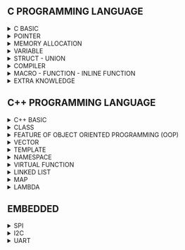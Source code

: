 ## C PROGRAMMING LANGUAGE

<details> <summary> C BASIC </summary> 
  
### 1. Kiểu dữ liệu
    
    - Embedded sẽ sử dụng thư viện #include <stdint.h>
      
    - uint8_t, uint16_t, uint32_t, uint64_t
    
    - VD: kích thước của biến uint32_t var;  0 -> 2^32-1
          kích thước của biến int32_t var;   (-2^32)/2 -> (2^32)/2-1
  
### 2. Typedef
      
    - Đặt tên khác cho kiểu dữ liệu
    - VD: typedef int typeInt -> typeInt: được định nghĩa lại nhưng bản chất vẫn là kiểu dữ liệu int
    - VD: uint8_t: được định nghĩa từ kiểu unsighed char

### 3. Hàm 
  
    - Chương trình có tính lặp đi lặp lại sẽ được định nghĩa thành 1 hàm
    - Note: trừ 'Void' thì tất cả các kiểu dữ liệu khác đều phải trả về giá trị (return + giá trị)
    - VD: 
      int tong(int a, int b){
        return a+b;
      }

### 4. Struct
  
    - Kiểu cấu trúc, kiểu dữ liệu do người dùng tự định nghĩa, có thể trả về nhiều kết quả
    - VD: 
      struct toaDo{
        uint8_t x;
        uint8_t y;
      };
      int main(){
        struct toaDo diemM;
        diemM.x = 10;
        diemM.y = 20;
        printf("toa do diem M: M.x = %d, M.y = %d\n", diemM.x, diemM.y);
        return 0;
      }
      
### 5. Vòng lặp / Câu điều kiện
 
    - for(khởi tạo; điều kiện; thuật toán)
    - if, else if, else
    - while (điều kiện)
    - do ... while
    - switch ... case
    - Break: câu lệnh thoát khỏi vòng lặp
    - Continue: câu lệnh bắt đầu vòng lặp mới, các lệnh phía dưới nó sẽ bị bỏ qua

### 6. Enum

    - Cú pháp: Enum Tên {mem1, mem2, ..., memN};
      + Gía trị của các phần tử sẽ bằng 0 -> N-1 nếu không gán giá trị ban đầu
      + Giá trị của phần tử sau sẽ tăng lên 1 đơn vị so với phần tử đứng trước
  
</details>    

<details> <summary> POINTER </summary> 

### 1. Pointer
      
    - Khai báo con trỏ: Kiểu dữ liệu* Tên;
    - VD: int* ptr;
    - Con trỏ đặc biệt: Void* ptr; 
    -> là con trỏ đặc biệt có thể trỏ được mọi đối tượng, nhưng nó KHÔNG BIẾT được địa chỉ đang trỏ tới có kiểu dữ liệu gì
    - Kích thước của con trỏ phụ thuộc vào KIẾN TRÚC của VI XỬ LÝ
    => Ép kiểu dữ liệu cho con trỏ: (int*)ptr;
       Lấy giá trị *(int*)ptr;

### 2. Function Pointer
  
    - Trỏ đến địa chỉ hàm
    - VD: void (*ptr) (int,int); : ptr là con trỏ hàm có kiểu trả về là void và có kiểu input là (int,int)
    - VD: 
    void tong(int a, int b){
      printf("tong %d va %d = %d\n", a, b, a+b);
    }
    int main(){
    void (*ptr)(int,int);
    ptr = &tong;
    ptr(9,7);
    return 0;
    }
    => Ép kiểu về con trỏ hàm: 
    (void (*) (int,int))ptr

### 3. NULL Pointer
    
    - Khai báo con trỏ phải gán giá trị ban đầu
    - Nếu khai báo chưa sử dụng phải gán = NULL
    - NULL là con trỏ có giá trị = 0 và có địa chỉ = 0
    - Và khi sử dụng xong cũng phải trả về NULL

### 4. Pointer to Pointer
 
    - VD:
        int value = 100;
        int *ptr = &value;
        int **p_to_p = &ptr;
    - Con trỏ cấp 2 vẫn là một con trỏ, nên khi truy xuất giá trị của p_to_p chúng ta lấy được địa chỉ mà nó trỏ đến (địa chỉ của biến ptr)
    - p_to_p tương đương với &ptr: chính là địa chỉ mà con trỏ cấp 2 trỏ tới, hay chính là địa chỉ của con trỏ ptr
    - *p_to_p tương đương với ptr: chính là giá trị của con trỏ ptr, hay cũng chính là địa chỉ ô nhớ mà ptr trỏ tới, cũng chính là địa chỉ của biến value
    - **p_to_p tương đương với *ptr hay chính là giá trị ô nhớ mà con trỏ ptr trỏ tới, cũng chính là giá trị của biến value

</details> 

<details> <summary> MEMORY ALLOCATION </summary>

  ![image](https://github.com/KhanhTruongTG/EMBEDDED-INTERVIEW-T7/assets/139245069/75fdc9f2-d420-4b01-92d4-ec2f3204be74)
  
  Trên RAM có 5 phân vùng bộ nhớ: Text, Data, BSS, Heap, Stack

### 1. Text

  - Quyền truy cập chỉ Read và nó chứa lệnh để thực thi nên tránh sửa đổi instruction
  - Chứa khai báo hằng số trong chương trình (.rodata)

### 2. Data (Initialized Data)

  - Quyền truy cập là read-write
  - Chứa biến toàn cục hoặc biến static với giá trị khởi tạo KHÁC 0
  - Được giải phóng khi kết thúc chương trình
  => Tính từ lần đầu tiên khai báo. VD: ban đầu khởi tạo ở Data thì sẽ ở Data

### 3. BSS (Uninitialized Data)

  - Quyền truy cập là read-write
  - Chứa biến toàn cục hoặc biến static với giá trị khởi tạo BẰNG 0 hoặc KHÔNG KHỞI TẠO
  - Được giải phóng khi kết thúc chương trình
  => Tính từ lần đầu tiên khai báo. VD: ban đầu khởi tạo ở BSS thì sẽ ở BSS

### 4. Heap

  - Quyền truy cập là read-write
  - Được sử dụng để cấp phát bộ nhớ động như: Malloc, Calloc, …
  - Sẽ được giải phóng khi gọi hàm free,…

### 5. Stack

  - Quyền truy cập là read-write
  - Được sử dụng cấp phát cho biến local, input parameter của hàm,…
  - Sẽ được giải phóng khi ra khỏi block code/hàm

### 6. So sánh Heap và Stack

  - Bộ nhớ Heap và bộ nhớ Stack bản chất đều cùng là vùng nhớ được tạo ra và lưu trữ trong RAM khi chương trình được thực thi
  - Bộ nhớ Stack được dùng để lưu trữ các biến cục bộ trong hàm, tham số truyền vào... Truy cập vào bộ nhớ này rất nhanh và được thực thi khi chương trình được biên dịch
  - Bộ nhớ Heap được dùng để lưu trữ vùng nhớ cho những biến con trỏ được cấp phát động bởi các hàm malloc - calloc - realloc (trong C)
  - Kích thước vùng nhớ
  
  **Stack**: kích thước của bộ nhớ Stack là cố định, tùy thuộc vào từng hệ điều hành, ví dụ hệ điều hành Windows là 1 MB, hệ điều hành Linux là 8 MB (lưu ý là con số có thể khác tùy thuộc vào kiến trúc hệ điều hành của bạn)
  **Heap**: kích thước của bộ nhớ Heap là không cố định, có thể tăng giảm do đó đáp ứng được nhu cầu lưu trữ dữ liệu của chương trình
  
  - *Đặc điểm vùng nhớ*
    + **Stack**: Vùng nhớ Stack được quản lý bởi hệ điều hành, dữ liệu được lưu trong Stack sẽ tự động hủy khi hàm thực hiện xong công việc của mình
    + **Heap**: Vùng nhớ Heap được quản lý bởi lập trình viên (trong C hoặc C++), dữ liệu trong Heap sẽ không bị hủy khi hàm thực hiện xong, điều đó có nghĩa bạn phải tự tay hủy vùng nhớ bằng câu lệnh free (trong C), và delete hoặc delete [] (trong C++), nếu không sẽ xảy ra hiện tượng rò rỉ bộ nhớ
  
  NOTE: Việc tự động dọn vùng nhớ còn tùy thuộc vào trình biên dịch trung gian

  - *Vấn đề lỗi xảy ra đối với vùng nhớ*
    + **Stack**: bởi vì bộ nhớ Stack cố định nên nếu chương trình bạn sử dụng quá nhiều bộ nhớ vượt quá khả năng lưu trữ của Stack chắc chắn sẽ xảy ra tình trạng tràn bộ nhớ Stack (Stack overflow), các trường hợp xảy ra như bạn khởi tạo quá nhiều biến cục bộ, hàm đệ quy vô hạn,...

    VD: Tràn bộ nhớ Stack với hàm đệ quy vô hạn:
        
        int foo(int x){

          printf("De quy vo han\n");
    
          return foo(x);
    
        }

    + **Heap**: Nếu bạn liên tục cấp phát vùng nhớ mà không giải phóng thì sẽ bị lỗi tràn vùng nhớ Heap (Heap overflow), nếu bạn khởi tạo một vùng nhớ quá lớn mà vùng nhớ Heap không thể lưu trữ một lần được sẽ bị lỗi khởi tạo vùng nhớ Heap thất bại
    
    VD: Trường hợp khởi tạo vùng nhớ Heap quá lớn:
    
        int *A = (int *)malloc(18446744073709551615);

### 7. Cấp phát động

  - Malloc/Calloc: trả về con trỏ void (void*) nên cần ép kiểu dữ liệu trả về
  - Realloc: thay đổi kích thước ô nhớ

    VD:
    
      uint8_t *ptr = (uint8_t *)malloc(5);
      -> Malloc tạo 5 ô nhớ mỗi ô nhớ 1 byte

  *Tổng quát*:
  - **Malloc**: uint8_t * ptr = (uint8_t *)malloc(5 * sizeof(uint8_t));
  - **Calloc**: uint8_t * ptr = (uint8_t *)calloc(5, sizeof(uint8_t));
  - Thay đổi kích thước ô nhớ **Realloc**: ptr = (uint8_t *)realloc(ptr, 7 * sizeof(uint8_t));
  - Giải phóng: free(ptr);

</details> 

<details> <summary> VARIABLE </summary>

### 1. Static

  Được lưu ở Data/BSS
  - Cục bộ:
    + Khi 1 biến được khai báo Static thì sẽ chỉ khởi tạo 1 lần duy nhất và tồn tại suổt thời gian chạy chương trình
    + Giá trị không bị mất đi khi kết thúc chương trình mà chỉ bị thu hồi bởi Data/BSS
    + Chỉ có thể gọi nội bộ trong hàm khởi tạo nó
    + Mỗi lần gọi giá trị của nó sẽ bằng giá trị gần nhất hàm được gọi
    + Static cục bộ thường dùng cho hàm có tham số trả về là địa chỉ
   
  VD:
   
      int* ptr(){
      
        int a = 10;
        
        return &a; // ERROR
        
      }
    ->  Do a được khai báo nằm trên vùng Stack thoát khỏi hàm sẽ bị thu hồi địa chỉ
    
      int* ptr(){
      
        static int a = 10;
        
        return &a; // OK
        
      }
    -> Do a được khai báo Static nên khi thoát ra khỏi hàm thì vẫn tồn tại -> trả về địa chỉ của a
  - Toàn cục:
    + Chỉ được truy cập và sử dụng trong File chứa nó, KHÔNG CÓ CÁCH NÀO LẤY ĐƯỢC để sử dụng cho chương trình khác chung Folder
    + Static toàn cục thường sử dụng để xây dựng thư viện để người dùng không thay đổi được tránh bị sai lệch
  
### 2. Extern

  - Dùng để lấy hàm/biến có sẵn của các File khác cùng 1 Folder để sử dụng trừ STATIC
  - Có thể khai báo toàn cục hay cục bộ đều được

  -> Dùng lệnh `gcc filename1.c filename2.c -o filename3` để tạo filename3 từ filename1.c và filename2.c

  -> Để chạy filename3 dùng lệnh `./filename3`

### 3. Volatile

  - Trong lập trình nhúng (Embedded System), ta rất thường hay gặp khai báo biến với từ khóa volatile
  - Việc khai báo biến volatile là rất cần thiết để tránh những lỗi sai khó phát hiện do tính năng optimization của compiler

### 4. Register

  - Dùng để lưu Data, thông tin giống như RAM nhưng bộ nhớ ít hơn RAM, tốc độ nhanh hơn RAM do chỉ giao tiếp với ALU

   ALU <- Register <- RAM **(1)**
  
   **(2)** ALU -> Register -> RAM
  
  => Giải thích: bắt đầu từ **(1)**, 1 biến được khai báo sẽ lưu trên RAM -> RAM gửi thông tin về Register -> Register gửi thông tin về ALU -> ALU thực hiện thuật toán -> **(2)** ALU trả về Register -> Register trả về và lưu giá trị trên RAM 

</details>

<details> <summary> STRUCT - UNION </summary>
  
***Struct** & **Union** là kiểu dữ liệu do người dùng tự định nghĩa*
  
### 1. Struct

  Bộ nhớ của Struct được tính bằng cách tính tổng tối thiểu các thành viên cộng lại vì còn phụ thuộc bộ nhớ đệm (Padding)
  
### 2. Union

  Bộ nhớ của Union được tính bằng cách lấy phần tử có kích thước dữ liệu lớn nhất
  Các phần tử đều xài chung 1 bộ nhớ và có chung 1 địa chỉ

### 3. So sánh Struct và Union

  Về mặt ý nghĩa, struct và union cơ bản giống nhau. Tuy nhiên, về mặt lưu trữ trong bộ nhớ, chúng có sự khác biệt như sau:
  
  - Struct: Dữ liệu của các thành viên của struct được lưu trữ ở những vùng nhớ khác nhau
  -> Do đó kích thước của 1 Struct tối thiểu bằng kích thước các thành viên cộng lại tại vì còn phụ thuộc vào bộ nhớ đệm (struct padding)

  - Union : Dữ liệu các thành viên sẽ dùng chung 1 vùng nhớ
  -> Do đó kích thước của Union được tính là kích thước lớn nhất của kiểu dữ liệu trong Union, việc thay đổi nội dung của 1 thành viên sẽ dẫn đến thay đổi nội dung của các thành viên khác

</details>

<details> <summary> COMPILER </summary>

  - Quy trình biên dịch là quá trình chuyển đổi từ ngôn ngữ bậc cao (NNBC) (C/C++, Pascal, Java, C#…) sang ngôn ngữ đích (ngôn ngữ máy) để máy tính có thể hiểu và thực thi 
  - Ngôn ngữ lập trình C là một ngôn ngữ dạng biên dịch
  - Chương trình được viết bằng C muốn chạy được trên máy tính phải trải qua một quá trình biên dịch để chuyển đổi từ dạng mã nguồn sang chương trình dạng mã thực thi
  - Quá trình được chia ra làm 4 giai đoạn chính:
    + Giai đoạn tiền xử lý (Pre-processor)
    + Giai đoạn dịch NNBC sang Assembly (Compiler)
    + Giai đoạn dịch Assembly sang ngôn ngữ máy (Assember)
    + Giai đoạn liên kết (Linker)
  
  ![image](https://github.com/KhanhTruongTG/EMBEDDED-INTERVIEW-T7/assets/139245069/e920ad72-a979-450c-8353-243055c88ce5)

  ![image](https://github.com/KhanhTruongTG/EMBEDDED-INTERVIEW-T7/assets/139245069/5354cfc4-a723-434e-b080-bf5669424864)

### 1. Giai đoạn tiền xử lý (Pre-processor)

  Giai đoạn này sẽ thực hiện:
  - Nhận mã nguồn
  - Xóa bỏ tất cả chú thích, comments của chương trình
  - Chỉ thị tiền xử lý (bắt đầu bằng #) cũng được xử lý
  
    -> Sau khi qua tiền xử lý thì file code sẽ có dạng `.i`

    -> Dùng lệnh `gcc -E filename.c -o filename.i` hoặc `gcc -E filename.i` để xem lại code sau quá trình tiền xử lý
    
  VD: Chỉ thị #include cho phép ghép thêm mã chương trình của một tệp tiêu để vào mã nguồn cần dịch. Các hằng số được định nghĩa bằng #define sẽ được thay thế bằng giá trị cụ thể tại mỗi nơi sử dụng trong chương trình

### 2. Giai đoạn dịch NNBC sang Assembly (Compiler)
  
  - Phân tích cú pháp (syntax) của mã nguồn NNBC
  - Chuyển chúng sang dạng mã Assembly là một ngôn ngữ bậc thấp (hợp ngữ) gần với tập lệnh của bộ vi xử lý

    -> Quá trình biên dịch code `.i` thành ngôn ngữ Assembly `.s`

    -> Dùng lệnh `gcc filename.i -S -o filename.s` hoặc `gcc -c -S filename.c` để xem lại code sau quá trình biên dịch

### 3. Giai đoạn dịch Assembly sang ngôn ngữ máy (Assember)
  
  - Dich chương trình => Sang mã máy 0 và 1
  - Một tệp mã máy (Object) `.o` hoặc `.obj` sinh ra trong hệ thống sau đó
    -> Dùng lệnh `gcc -c filename.c -o filename.o` để tạo ra file `.o` và dùng lệnh `objdump -d -Mintel filename.o` để xem code

### 4. Giai đoạn liên kết (Linker)
  
  - Trong giai đoạn này mã máy của một chương trình dịch từ nhiều nguồn (file `.c` hoặc file thư viện `.lib`) được liên kết lại với nhau để tạo thành chương trình đích duy nhất
  - Mã máy của các hàm thư viện gọi trong chương trình cũng được đưa vào chương trình cuối trong giai đoạn này
  - Chính vì vậy mà các lỗi liên quan đến việc gọi hàm hay sử dụng biến tổng thể mà không tồn tại sẽ bị phát hiện. Kể cả lỗi viết chương trình chính không có hàm main() cũng được phát hiện trong liên kết
  - Kết thúc quá trình tất cả các đối tượng được liên kết lại với nhau thành một chương trình có thể thực thi được (`Executable` hay `.exe`) thống nhất

  -> File sau khi gộp lại sẽ có đuôi mở rộng `Executable` hoặc `.exe` trên Window, còn trên MacOS hay Linux có thể đuôi theo chỉ định hoặc không có đuôi mở rộng

  -> Để chạy file code C trên Terminal dùng lệnh `gcc -o filename.exe filename.c` để tạo ra file thực thi, sau đó dùng lệnh `./filename` để chạy file thực thi

</details>

<details> <summary> MACRO - FUNCTION - INLINE FUNCTION </summary>

### MACRO

  - Marco là 1 tên bất kì (do lập trình viên đặt tên) trỏ tới 1 khối lệnh thực hiện một chức năng nào đó
  - Trong quá trình tiền xử lí (pre-processor), các Macro được sử dụng trong chương trình được thay thế bởi các khối câu lệnh tương ứng
  - Định nghĩa macro bằng lệnh `#define`
  - Được xử lí bởi Preprocessor 
  - VD:

    `#define SUM(a,b) a+b`-> Preprocessor khi gặp bất kỳ lời gọi `SUM(a, b)` nào thì thay ngay bằng `a+b`

  => Macro định nghĩa cái gì thì sẽ thay thế cái đó trong quá trình tiền xử lý

### FUCTION

  - Function là một đoạn chương trình có tên, đầu vào và đầu ra. Hàm có chức năng giải quyết một số vấn đề chuyên biệt cho chương trình chính. Hàm được gọi nhiều lần với các tham số khác nhau
       
      + Program counter: bộ đếm lấy giá trị và đọc giá trị đó (chỉ đếm và đọc giá trị). NOTE: bước nhảy phụ phuộc vào kiến trúc vi xử lí
      + Stack pointer: bộ nhớ để lưu địa chỉ 
  - Đầu tiên chương trình sẽ chạy các lệnh một cách tuần tự từ địa chỉ (Program counter sẽ đếm từ địa chỉ) -> Khi thấy hàm được gọi -> Compiler sẽ phải lưu địa chỉ sau hiện tại (địa chỉ trước hàm được gọi) vào Stack (Stack Pointer) -> chuyển Program counter tới hàm được gọi, thực hiện hàm đó xong và lấy kết quả trả về -> sau đó quay lại vị trí đã lưu trong Stack poiter trước khi gọi hàm và tiếp tục thực hiện chương trình
  - Điều này khiến chương trình tốn thời gian hơn là chỉ cần thay thế đoạn code đã được Compile (tức là Inline Function)

  - **Inline Function** được khai báo với từ khóa `Inline`
  - Khi Compiler thấy bất kỳ chỗ nào xuất hiện Inline Function, nó sẽ thay thế chỗ đó bởi định nghĩa của hàm đã được compile tương ứng –> Phần được thay thế không phải code mà là đoạn mã đã được compile
  - Được xử lí bởi Compiler

### SO SÁNH MACRO - FUNCTION - INLINE FUNCTION

| SO SÁNH | MACRO | FUNCTION | INLINE FUNCTION |
|--------------|-------|------|-------|
| Tốc độ | nhanh | chậm | nhanh nhưng thông qua compile | 2 x 4 |
| Kích thước chương trình| lớn | nhỏ | lớn | 3 x 4 |

  - Macro đơn giản là chỉ thay thế đoạn code macro vào chỗ được gọi trước khi được biên dịch
  - Inline Function thay thế đoạn mã code đã được biên dịch vào chỗ được gọi
  - Function bình thường phải tạo một Function call, lưu địa chỉ trước khi gọi hàm vào stack sau đó mới thực hiện hàm và sau cùng là quay trở về địa chỉ trên stack trước khi gọi hàm và thực hiện tiếp chương trình
  - Macro khiến kích thước bộ nhớ chương trình lớn nhưng thời gian chạy nhanh -> tốc độ nhanh, kích thước lớn (code dài hơn -> file dài hơn)
  - Inline Function khiến kích thước bộ nhớ chương trình lớn, tuy nhiên nó làm giảm thời gian chạy chương trình -> tốc độ nhanh, kích thước lớn
  - Function bình thường sẽ phải gọi Function call nên tốn thời gian hơn Inline Function nhưng kích thước chương trình nhỏ -> tốc độ sẽ chậm, kích thước nhỏ (code ngắn hơn -> file ngắn hơn)

</details>

<details> <summary> EXTRA KNOWLEDGE </summary>

### CON TRỎ HẰNG

```sh
int x = 10, y = 20;
const int *px = &x;
*px = 15;  // ERROR do cố ghi lại giá trị cho vùng nhớ qua con trỏ hằng
px = &y;   // OK
x = 15;    // OK
```
  - Khi ta khai báo 1 con trỏ có thêm từ khóa const phía trước như trên. Ta hiểu rằng con trỏ px là 1 con trỏ hằng
  - Con trỏ hằng là con trỏ có thể trỏ đến 1 vùng nhớ hằng
  - Đặc điểm của con trỏ này là nó là con trỏ chỉ đọc (read-only), người dùng có thể thông qua nó đọc giá trị vùng nhớ mà nó trỏ đến nhưng **không thể thông qua nó ghi lại giá trị vào vùng nhớ đó**

### HẰNG CON TRỎ

```sh
int x = 10, y = 20;
int* const px = &x;
*px = 15;  // OK
px = &y;   // ERROR vì cố tình chuyển đổi địa chỉ trỏ của con trỏ
```
  - Khi khai báo như trên là hiểu con trỏ px là 1 hằng con trỏ
  - Đặc điểm của con trỏ này là nó chỉ có thể trỏ đến 1 địa chỉ duy nhất và sau đó không thể thay đổi địa chỉ trỏ được nữa
  - Khác với **con trỏ hằng** thì hằng con trỏ **có thể đọc ghi giá trị vùng nhớ thông qua chính bản thân con trỏ đó**

### CONST TRONG FUNCTION - HIỂU THÊM VỀ PHÂN VÙNG NHỚ

```sh
void test(){
  const int a = 10;    //tất cả các biến khai báo cục bộ đều được lưu ở phân vùng Stack
}
```
***=> Các biến khai báo liên quan đến các phân vùng nhớ Text, Data, BSS thì khai báo toàn cục mới có hiệu lực***

***=> Tất cả các biến khai báo cục bộ đều được lưu ở phân vùng Stack***


```sh
int arr[3] = {1, 3, 5};
void string(const int arr[]){      //không muốn thay đổi giá trị arr, chỉ được phép đọc
}
```
***=> Khi ta KHÔNG muốn thay đổi giá trị của biến toàn cục/ biến cục bộ/ biến input thì ta sử dụng Const***

</details>


## C++ PROGRAMMING LANGUAGE

<details> <summary> C++ BASIC </summary>

***C++** cũng tương tự như **C**, cũng có các lệnh cơ bản như C, `include` thư viện để sử dụng các hàm, cũng có các kiểu dữ liệu tương tự như C,...*
  - VD1:
```sh
#include <iostream>
using namespace std;

int main(){
  cout<<"HELLO\n";
  return 0;
}
```
  - VD2:
```sh
#include <iostream>
using namespace std;

int main(){
  int key = 0;
  cout<<"nhap key: ";
  cin>>key;
  cout<<"key = "<<key<<endl;
  return 0;
}
```

</details>

<details> <summary> CLASS </summary>

### CLASS

Class là kiểu dữ liệu cho người dùng tự định nghĩa tương tự như Struct, Union, Enum

Class là một mô tả trừu tượng (abstract) của nhóm các đối tượng (object) có cùng bản chất, ngược lại mỗi một đối tượng là một thể hiện cụ thể (instance) cho những mô tả trừu tượng đó. Một Class trong C++ sẽ có các đặc điểm sau:
  - Một Class bao gồm các thành phần dữ liệu (thuộc tính hay **property**) và các phương thức (hàm thành phần hay **method**)
  - Từ khóa Class sẽ chỉ điểm bắt đầu của một Class sẽ được cài đặt.
```sh
  VD: Một class đơn giản: Class Car
    - Một chiếc xe hơi vậy thì sẽ có chung những đặc điểm là đều có vô lăng, có bánh xe nhiều hơn 3, có động cơ... -> một Class
    - Một model hay mẫu mà người ta đã quy định là nếu đúng như vậy thì nó là xe hơi
    - Nhưng mà xe thì có thể có nhiều hãng khác nhau, BMW, Vinfast, Toyota... Thì mỗi hãng xe lại có những model xe khác nhau nhưng chúng đều là xe hơi
    - Vậy thì trong lập trình cũng vậy, Class là quy định ra một mẫu, một model mà các thể hiện của nó (instance) hay đối tượng (object) phải tuân theo
```
  - VD:
```sh
#include <iostream>
#include <string>
using namespace std;
class Person {
    public:
        string firstName;       // property
        string lastName;        // property
        int age;                // property

        void fullname() {       // method
            cout << firstName << ' ' << lastName;
        }
};
int main(){
  Person person;
  person.firstName = "Khanh";
  person.lastName = "Truong";
  person.fullname();            // sẽ in ra màn hình là "Khanh Truong"
  return 0;
}
```

### Access modifiers & Properties declaration
  **Access modifier**
  - Là phạm vi truy cập của các thuộc tính và phương thức sẽ được khai báo bên dưới nó. Có 3 phạm vi truy cập trong C++ là ***public***, ***private*** và ***protected***
  - Các thuộc tính và phương thức khai báo **public** thì có thể được truy cập trực tiếp thông qua instance của class đó. Các thuộc tính nên khai báo là public nếu bạn ***không có ràng buộc điều kiện trước khi gán*** (**người dùng có thể thoải mái gán giá trị**) hoặc bạn không cần xử lý trước khi trả về giá trị thuộc tính
  - Các thuộc tính **private** thường được sử dụng khi bạn ***không mong muốn*** người khác có thể tùy ý gán giá trị hoặc là bạn muốn xử lý trước khi trả về giá trị
  - Đối với **protected**, các phương thức và thuộc tính ***chỉ có thể truy cập qua các class kế thừa nó hoặc chính nó***

  **Method declaration** là phương thức cũng giống như một hàm bình thường
  - Đối với phương thức thì có hai cách định nghĩa thi hành: định nghĩa thi hành trong lúc định nghĩa class và định nghĩa thi hành bên ngoài class

  VD: Định nghĩa thi hành bên trong class
```sh
class Animal{
  public:
    string sound;
    void makeNoise(){
    cout << sound;
    }
};
```
  VD: Định nghĩa thi hành bên ngoài class
```sh
class Animal{
  public:
    string sound;
    void makeNoise();
};
void Animal::makeNoise(){
  cout << sound;
}
```
  **Constructor** (hàm tạo) là một hàm đặc biệt, nó sẽ được gọi ngay khi chúng ta khởi tạo một object
  
  VD:
```sh
class Person{
  public:
    string firstName;
    string lastName;
    int age;

    Person(string _firstName, string _lastName, int _age){
      firstName = _firstName;
      lastName = _lastName;
      age = _age;
    }
    void fullname(){
      cout << firstName << ' ' << lastName;
    }
};
```
  **Destructor** (hàm hủy) việc được quản lý bộ nhớ một cách hoàn toàn do người lập trình làm chủ thì destructor là vô cùng cần thiết
  - Trong số thuộc tính của class bạn định nghĩa có một con trỏ, mảng động...nếu không sử dụng desctructor thì sẽ xảy ra chuyện rò rỉ bộ nhớ. Với destructor bạn có thể xóa con trỏ đi khi object được thu hồi hoặc bạn có thể gọi tường minh destructor
  
  VD:
```sh
class MyClass{
    public:
        MyClass(){                               // constructor
            cout << "Constructor is executedn";
        }
        ~MyClass(){                              // destructor
            cout << "Constructor is executedn";
        }
};
```
  **Static member** (thành viên tĩnh) trong class C++ cũng tương tự như với **static variable** (biến tĩnh) trong function
  - *Đối với function*, sau khi thực hiện xong khối lệnh và thoát thì static variable vẫn sẽ không mất đi
  - *Đối với class*, static member sẽ là thuộc tính dùng chung cho tất cả các đối tượng của class đó, cho dù là không có đối tượng nào tồn tại. Tức là có thể khai báo nhiều object, mỗi object các thuộc tính của nó đều khác nhau nhưng riêng static thì **chỉ có một** và static member tồn tại trong suốt chương trình cho dù có hay không có object nào của nó hay nói ngắn gọn là dùng chung một biến static

</details>

<details> <summary> FEATURE OF OBJECT ORIENTED PROGRAMMING (OOP) </summary>

### FEATURE OF OBJECT ORIENTED PROGRAMMING (OOP)
  OOP: là đặc tính của lập trình hướng đối tượng
  
  Có 4 đặc tính quan trọng của lập trình hướng đối tượng trong C++ cần nắm:
  - Inheritance (Tính kế thừa)
  - Polymorphism (Tính đa hình)
  - Abstraction (Tính trừu tượng)
  - Encapsulation (Tính đóng gói)

### Inheritance (Tính kế thừa)
  
  Tính kế thừa: một class có thể kế thừa các thuộc tính của một class khác đã tồn tại trước đó
  
  Khi một class con được tạo ra bởi việc kế thừa thuộc tính của class cha thì chúng ta sẽ gọi class con đó là *subclass* trong C++ và class cha chính là *superclass* trong C++
```sh
  Class cha có 3 phạm vi truy cập là private, protected, public
  Class con kế thừa theo kiểu
    - Public:
      + public class cha sẽ là public class con
      + protected class cha sẽ là protected class con
      + private không kế thừa được
    - Protected:
      + public class cha sẽ là protected class con
      + protected class cha sẽ là protected class con
      + private không kế thừa được
    - Private:
      + public class cha sẽ là private class con
      + protected class cha sẽ là private class con
      + private không kế thừa được
      -> Khi class con (1) kế thừa class cha theo kiểu private thì class con của class con (1) sẽ không kế thừa được các property hay method của class con (1)
```
### Polymorphism (Tính đa hình)
  
  Tính đa hình: là một khả năng mà một method trong class có thể đưa ra các kết quả hoàn toàn khác nhau, tùy thuộc vào dữ liệu được xử lý. Tức các method có cùng tên nhưng các dữ liệu input khác nhau sẽ đưa ra các kết quả khác nhau

### Abstraction (Tính trừu tượng)
  
  Tính trừu tượng: là một khả năng mà chương trình có thể bỏ qua sự phức tạp bằng cách tập trung vào cốt lõi của thông tin cần xử lý. Tức có thể xử lý một đối tượng bằng cách gọi tên một phương thức và trả về kết quả xử lý, mà không cần biết đối tượng đó đã được các thao tác như nào trong class

  VD: Có thể nấu cơm bằng nồi cơm điện bằng cách rất đơn giản là ấn công tắc nấu, mà không cần biết là bên trong cái nồi cơm điện đó đã làm thế nào mà gạo có thể nấu thành cơm
  
### Encapsulation (Tính đóng gói)

  Tính đóng gói: là khả năng không cho object truy cập trực tiếp đến property, nếu muốn truy cập đến property thì phải thông qua method, tránh trường hợp xử lí bị sai dữ liệu, nên sẽ đảm bảo tính toàn vẹn của object, cũng như giúp giấu đi các dữ liệu, thông tin cần được che giấu

  VD: Khi bạn dùng một cái Iphone, bạn không thể thay đổi các cấu trúc bên trong của hệ điều hành IOS, mà chỉ có Apple mới có thể làm được điều này
  
</details>

<details> <summary> VECTOR </summary>

### VECTOR

- Giống như là mảng (array), vector trong C++ là một đối tượng dùng để chứa các đối tượng khác, và các đối tượng được chứa này cũng được lưu trữ một cách liên tiếp trong vector
- Tuy nhiên, nếu như số lượng phần tử (size) của một mảng là cố định, thì ở vector, nó hoàn toàn có thể thay đổi trong suốt quá trình làm việc của chương trình
- **Array lưu ở Stack, Vector lưu ở Heap**
- Syntax: `vector <kiểu dữ liệu> ten-vector`

### Modifiers

  **1. push_back()**
  - `push_back()`: Hàm đẩy một phần tử vào vị trí sau cùng của vector. Nếu kiểu của đối tượng được truyền dưới dạng tham số trong `push_back()` không giống với kiểu của vector thì sẽ bị ném ra
  - Syntax: `ten-vector.push_back(ten-cua-phan-tu);`

  **2. assign()**
  - `assign()`: Nó gán một giá trị mới cho các phần tử vector bằng cách thay thế các giá trị cũ
  - Syntax: `ten-vector.assign(int size, int value);`

  **3. pop_back()**
  - `pop_back()`: Hàm `pop_back()` được sử dụng để xóa đi phần tử cuối cùng một vector

  **4. insert()**
  - `insert()`: Hàm này chèn các phần tử mới vào trước phần tử trước vị trí được trỏ bằng vòng lặp. Chúng ta cũng có thể chuyển một số đối số thứ ba, đếm số lần phần tử được chèn vào trước vị trí được trỏ

  **5. erase()**
  - `erase()`: Hàm được sử dụng để xóa các phần tử tùy theo vị trí vùng chứa

  **6. emplace()**
  - `emplace()`: Nó mở rộng vùng chứa bằng cách chèn phần tử mới vào

  **7. emplace_back()**
  - `emplace_back()`: Nó được sử dụng để chèn một phần tử mới vào vùng chứa vector, phần tử mới sẽ được thêm vào cuối vector

  **8. swap()**
  - `swap()`: Hàm được sử dụng để hoán đổi nội dung của một vector này với một vector khác cùng kiểu. Kích thước có thể khác nhau

  **9. clear()**
  - `clear()`: Hàm được sử dụng để loại bỏ tất cả các phần tử của vùng chứa vector

</details>

<details> <summary> TEMPLATE </summary>

  - **Template** là một kiểu dữ liệu trừu tượng tổng quát cho các kiểu dữ liệu int, float, double, bool...
  - Có 2 loại đó là Function template & Class template
  - Template giúp người lập trình định nghĩa tổng quát cho Function và Class thay vì phải nạp chồng (overloading) cho từng hàm hay phương thức với những kiểu dữ liệu khác nhau
```sh
#include <iostream>
template <typename var1, typename var2>
var1 tong(var1 a, var2 b){
  return var1(a+b);
}
int main(){
    printf("tong a va b la %f\n", tong(3,5.6));
    //var 1 sẽ có kiểu dữ liệu là int, var2 có kiểu dữ liệu là double
    //tong trả về kiểu var1 nên sẽ có kiểu dữ liệu là int
    return 0;
}
```

</details>

<details> <summary> NAMESPACE </summary>

  - **Namespace** được sử dụng để định nghĩa một phạm vi nhằm mục đích phân biệt các hàm, lớp, biến, ... cùng tên trong các thư viện khác nhau
```sh
  - VD:
  + File A, include file thư viện B và file thư viện C
  + File B và C có cũng 1 function và có cùng input nhưng các function đó xử lí khác nhau
  + Khi file A `using namespace B` và `using namespace C` -> gọi function (giống nhau đó) -> báo lỗi => do file A không hiểu đang gọi function của `namespace` nào
```
```sh
  - VD:
#include <iostream>
using namespace std;
using namespace ConOngA;
namespace ConOngA{
  int Teo=10;
}
namespace ConOngB{
    int Teo=20;
}
int main(){
    cout << Teo << endl;            //cách gọi khi using namespace ConOngA
    //dòng này sẽ bị lỗi nếu sử dụng cả 2 using namespace ConOngA và using namespace ConOngB
    //-> vì nó không hiểu đang gọi Teo trong namespace nào

    cout << ConOngB::Teo << endl;   //cách gọi thủ công
    return 0;
}
```

</details>

<details> <summary> VIRTUAL FUNCTION </summary>

  - **Virtual function** là một hàm trong class mà class kế thừa cần phải định nghĩa lại, là một phần không thể thiếu để thể hiện tính đa hình trong kế thừa
```sh
#include <iostream>
class DoiTuong{
    public:
      virtual char *cmd(){
        return (char *)"doi tuong\n";
      }
      void Display(){
        printf("%s",cmd());
      }
};
class SinhVien : public DoiTuong{
    char* cmd(){
        return (char *)"sinhvien\n";
    }
};
int main(){
  DoiTuong dt;
  dt.Display();
  SinhVien sv;
  sv.Display();
  return 0;
}

//Nếu không sử dụng virtual
//SinhVien kế thừa DoiTuong nên khi trỏ sv.Display thì sẽ trỏ đến hàm Display ở DoiTuong
//cmd() trong Display ở DoiTuong đang trỏ đến char *cmd()
//Nên khi ta gọi sv.Display thì cũng sẽ hiển thị nội dung trong vùng của class DoiTuong

//Nếu sử dụng virtual
//Khi gọi sv.Display, thì cmd() sẽ xem ở class SinhVien đã đã có ghi đè (override) hay chưa
//Lúc đó virtual char *cmd() sẽ kiểm tra xem cmd() ở SinhVien có định nghĩa lại hay không
//Nếu có thì nó sẽ load lại chương trình được định mới nhất (overload)
```
=>Khi viết chương trình, nếu method nào cần phải load lại các định nghĩa mới nhất của các class con kế thừa thì ta sẽ sử dụng virtual

</details>

<details> <summary> LINKED LIST </summary>

  **Linked list** là một cấu trúc dữ liệu động, nó là một danh sách mà mỗi phần tử đều liên kết với phần tử đúng sau nó trong danh sách. Mỗi phần tử (được gọi là một node hay nút) trong danh sách liên kết đơn là một cấu trúc có hai thành phần:
  - Thành phần dữ liệu: lưu thông tin về bản thân phần tử đó
  - Thành phần liên kết: lưu địa chỉ phần tử đứng sau trong danh sách, nếu phần tử đó là phần tử cuối cùng thì thành phần này bằng NULL

![image](https://github.com/KhanhTruongTG/EMBEDDED-INTERVIEW-T7/assets/139245069/83ad49ea-1e20-4234-8987-d6467667ddaf)

  Do danh sách liên kết đơn là một cấu trúc dữ liệu động, được tạo nên nhờ việc cấp phát động nên nó mang một số đặc điểm sau đây:
  - Được cấp phát bộ nhớ khi chạy chương trình
  - Có thể đổi thay kích thước qua việc thêm, xóa phần tử
  - Kích thước tối đa phụ thuộc vào bộ nhớ khả dụng của RAM
  - Các phần tử được lưu trữ tự nhiên (không liên tiếp) trong RAM

  Do tính liên kết của phần tử đầu và phần tử đứng sau nó trong danh sách liên kết đơn, nó có những đặc điểm sau:
  - Chỉ cần nắm được phần tử đầu và cuối là có thể quản lý được danh sách
  - Truy cập tới phần tử ngẫu nhiên phải duyệt từ đầu tới vị trí đó
  - Chỉ có thể tìm kiếm tuyến tính một phần tử

</details>

<details> <summary> MAP </summary>

  **Map** là một tập hợp các phần tử được sắp xếp theo thứ tự cụ thể, mà mỗi phần tử trong đó được hình thành bởi sự kết hợp của một cặp khóa và giá trị (key & value) với mỗi khóa là duy nhất trong map
  - Các `key` được sử dụng để sắp xếp và xác định `value` tương ứng được liên kết với nó
  - Mỗi `key` trong map là duy nhất và không được phép trùng lặp
  - Các `value` trong map thì có thể trùng lặp, chúng có thể thay đổi giá trị, cũng như là được chèn hoặc xóa khỏi map
  - Để sử dụng map bạn cần khai báo: `#include<map>`
  - Syntax: `map <kiểu dữ liệu, kiểu dữ liệu> tên biến;`
```sh
  Trả về kích thước hiện tại của map: m.size();
  Kiểm tra map có rỗng hoặc không: m.empty();     // trả về true nếu map rỗng, false nếu không rỗng
  Truy cập phần tử trong map: m[x];               // truy cập value của khóa x
  Chỉnh sửa phần tử trong map (phần tử chỉnh sửa phải ở dạng "cặp"): m.insert(x);
  Xóa phần tử trong map: m.erase(x);
  Xóa tất cả phần tử trong map: m.clear();
```

</details>

<details> <summary> LAMBDA </summary>

  **Lambda** là function nhưng được viết ở cục bộ (viết ở hàm main) thay vì khai báo ở toàn cục

  Syntax: `[danh sách các biến ngoài lambda](parameter list) -> kiểu trả về { các câu lệnh mà lambda sẽ thực thi}`
  
  VD:
```sh
#include <iostream>
int main(){
  int x = 20;
  auto tong = [x](int a, int b){
    printf("tong: %d\n", a+b);
    printf("x = %d\n, x);
  };
  tong(7, 9);
  return 0;
}
```

</details>


## EMBEDDED

<details> <summary> SPI </summary>

**SPI** (Serial Peripheral Interface) là một chuẩn truyền thông giao tiếp tốc độ cao do Motorola đề xuất
  - Các bit dữ liệu được truyền nối tiếp nhau và có xung clock đồng bộ
  - Giao tiếp song công, có thể truyền và nhận cùng một thời điểm
  - Khoảng cách truyền ngắn, được sử dụng để trao đổi dữ liệu với nhau giữa các chip trên cùng một bo mạch
  - Tốc độ truyền khoảng vài Mb/s
  - Các dòng vi điều khiển thường được tích hợp module giao tiếp SPI dùng để giao tiếp truyền dữ liệu với các vi điều khiển khác, hoặc giao tiếp với các ngoại vi bên ngoài như cảm biến, EEPROM, ADC, LCD, SD Card,...

#### Các thiết bị giao tiếp qua SPI có quan hệ master - slave
  - Master là thiết bị điều khiển (thường là vi điều khiển)
  - Slave (thường là cảm biến, màn hình hoặc chip nhớ) nhận lệnh từ master
  - Cấu hình đơn giản nhất của SPI là hệ thống một slave, một master duy nhất, nhưng một master có thể điều khiển nhiều hơn một slave

![image](https://github.com/KhanhTruongTG/EMBEDDED-INTERVIEW-T7/assets/139245069/95436648-fe6f-4a97-a483-7ab9c40af85c)

***Kết nối trên một SPI bus với một master và một slave***

![image](https://github.com/KhanhTruongTG/EMBEDDED-INTERVIEW-T7/assets/139245069/806255d5-77f1-4204-b132-6b261a4a3964)

***Kết nối từng slave độc lập (song song)***

![image](https://github.com/KhanhTruongTG/EMBEDDED-INTERVIEW-T7/assets/139245069/feda85a3-4f9d-4bbc-a9ab-e6e4c7a4fc56)

***Kết nối slave theo chuỗi (nối tiếp)***

#### Bus SPI gồm có 4 đường tín hiệu
  - SCLK: Serial Clock (chân xung clock)
  - MOSI: Master Out, Slave In (truyền data đi cho slave)
  - MISO: Master In, Slave Out (nhận data từ slave)
  - SS: Slave Select (điều khiển để cho phép master điều khiển với slave nào)

#### Chân SS hoạt động
  - Thường Slave 1,2,3 là những con sensor do nhà sản xuất đã nạp chương trình SPI. Có những case ngoại lệ
  - Nếu SS1 kéo xuống mức 0 (truyền bit 0) thì nó cho phép SS1 master giao tiếp với slave 1. Nếu SS1 mức 1 thì không đc giao tiếp với slave 1
  - Nếu muốn master giao tiếp với slave 2, thì SS1 kéo lên mức 1, SS2 kéo xuống mức 0, SS3 kéo lên mức 1. Slave 3 tương tự

#### Các bước truyền dữ liệu SPI

![image](https://github.com/KhanhTruongTG/EMBEDDED-INTERVIEW-T7/assets/139245069/263941e2-d3d4-41ee-8426-f4d40c3d8d7a)

<img src="https://arduinokit.vn/wp-content/uploads/2023/05/nguyen-ly-hoat-dong-chuan-giao-tiep-spi.webp">

  - Master ra tín hiệu xung nhịp
  - Master chuyển chân SS hoặc CS sang trạng thái điện áp thấp, điều này sẽ kích hoạt slave
  - Master gửi dữ liệu từng bit một tới slave dọc theo đường MOSI. Slave đọc các bit khi nó nhận được
  - Nếu cần phản hồi, slave sẽ trả lại dữ liệu từng bit một cho master dọc theo đường MISO. Master đọc các bit khi nó nhận được

#### Các chế độ hoạt động

![image](https://github.com/KhanhTruongTG/EMBEDDED-INTERVIEW-T7/assets/139245069/a436699a-b1ae-4f46-9c86-1610b93d8477)

![image](https://github.com/KhanhTruongTG/EMBEDDED-INTERVIEW-T7/assets/139245069/7f6adc20-f2a3-40d2-9500-e04748e7957f)

  - CPOL dùng để chỉ trạng thái của chân SCK ở trạng ban đầu. Chân SCK giữ ở mức cao khi CPOL=1 hoặc mức thấp khi CPOL=0
  - CPHA dùng để chỉ các mà dữ liệu được lấy mẫu theo xung. Dữ liệu sẽ được lấy ở cạnh lên của SCK khi CPHA = 0 hoặc cạnh xuống khi CPHA = 1
  + CPHA = 1: đầu tiên cho 1 xung clock trước, sau đó đưa dữ liệu vào, xung clock tiếp theo sẽ đẩy dữ liệu đi
  + CPHA = 0: đưa data vào trước, sau đó dùng xung clock để đẩy data đi

#### Ưu và nhược điểm của giao thức SPI
**Ưu điểm**
- Tốc độ truyền thông cao
- Giao tiếp đồng bộ
- Khả năng truyền thông hai chiều:  SPI cho phép truyền dữ liệu theo hai chiều, từ master tới slave và từ slave về master, như truyền thông với các cảm biến hoặc thiết bị ngoại vi
- Hỗ trợ nhiều thiết bị slave: SPI cho phép kết nối nhiều thiết bị slave với một master duy nhất. Master có thể chọn từng slave để truyền dữ liệu, giúp mở rộng khả năng kết nối và giao tiếp với nhiều thiết bị
**Nhược điểm**
- Số lượng chân kết nối nhiều hơn các giao thức truyền thông khác như I2C
- Độ dài cáp bị giới hạn: Để SPI có tương phản cao và đạt được tốc độ truyền thông nhanh thì cần phải có độ dài cáp kết nối giữa các thiết bị cần được giới hạn để tránh sự mất mát dữ liệu và nhiễu
- Không hỗ trợ chia sẻ đường truyền: Điều này có nghĩa là chỉ một slave được truyền dữ liệu tại một thời điểm

</details>




<details> <summary> I2C </summary>

</details>

<details> <summary> UART </summary>

</details>























